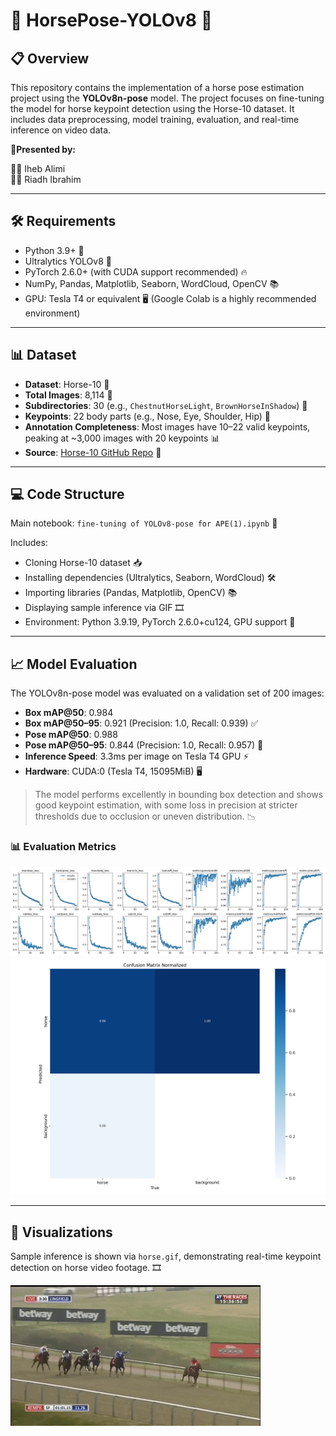 # 🐎 HorsePose-YOLOv8 🐎

## 📋 Overview

This repository contains the implementation of a horse pose estimation project using the **YOLOv8n-pose** model. The project focuses on fine-tuning the model for horse keypoint detection using the Horse-10 dataset. It includes data preprocessing, model training, evaluation, and real-time inference on video data.

**👥Presented by:** 

🧑‍💻 Iheb Alimi  
👨‍💻 Riadh Ibrahim

---

## 🛠️ Requirements

- Python 3.9+ 🐍
- Ultralytics YOLOv8 🤖
- PyTorch 2.6.0+ (with CUDA support recommended) 🔥
- NumPy, Pandas, Matplotlib, Seaborn, WordCloud, OpenCV 📚
- GPU: Tesla T4 or equivalent 🖥️ (Google Colab is a highly recommended environment)

---

## 📊 Dataset

- **Dataset**: Horse-10 🐴  
- **Total Images**: 8,114 📸  
- **Subdirectories**: 30 (e.g., `ChestnutHorseLight`, `BrownHorseInShadow`) 📂  
- **Keypoints**: 22 body parts (e.g., Nose, Eye, Shoulder, Hip) 📍  
- **Annotation Completeness**: Most images have 10–22 valid keypoints, peaking at ~3,000 images with 20 keypoints 📊  
- **Source**: [Horse-10 GitHub Repo](https://github.com/alimiheb/horse10.git) 🔗  

---

## 💻 Code Structure

Main notebook: `fine-tuning of YOLOv8-pose for APE(1).ipynb` 📓

Includes:
- Cloning Horse-10 dataset 📥
- Installing dependencies (Ultralytics, Seaborn, WordCloud) 🛠️
- Importing libraries (Pandas, Matplotlib, OpenCV) 📚
- Displaying sample inference via GIF 🎞️
- Environment: Python 3.9.19, PyTorch 2.6.0+cu124, GPU support 🐍

---

## 📈 Model Evaluation

The YOLOv8n-pose model was evaluated on a validation set of 200 images:

- **Box mAP@50**: 0.984  
- **Box mAP@50–95**: 0.921 (Precision: 1.0, Recall: 0.939) ✅  
- **Pose mAP@50**: 0.988  
- **Pose mAP@50–95**: 0.844 (Precision: 1.0, Recall: 0.957) 📍  
- **Inference Speed**: 3.3ms per image on Tesla T4 GPU ⚡  
- **Hardware**: CUDA:0 (Tesla T4, 15095MiB) 🖥️  

> The model performs excellently in bounding box detection and shows good keypoint estimation, with some loss in precision at stricter thresholds due to occlusion or uneven distribution. 📉


### 📊 Evaluation Metrics

![Model Results](yolov8n-pose_100_epochs/results.png)
![Confusion Metrics](yolov8n-pose_100_epochs/confusion_matrix_normalized.png)

---

## 🎨 Visualizations

Sample inference is shown via `horse.gif`, demonstrating real-time keypoint detection on horse video footage. 🎞️

![Horses](horse.gif)

